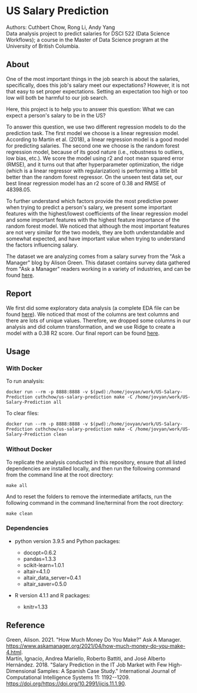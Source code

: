 # US Salary Prediction

Authors: Cuthbert Chow, Rong Li, Andy Yang\
Data analysis project to predict salaries for DSCI 522 (Data Science Workflows); a course in the Master of Data Science program at the University of British Columbia.

## About

One of the most important things in the job search is about the salaries, specifically, does this job's salary meet our expectations? However, it is not that easy to set proper expectations. Setting an expectation too high or too low will both be harmful to our job search.

Here, this project is to help you to answer this question: What we can expect a person's salary to be in the US?

To answer this question, we use two different regression models to do the prediction task. The first model we choose is a linear regression model. According to Martín et al. (2018), a linear regression model is a good model for predicting salaries. The second one we choose is the random forest regression model, because of its good nature (i.e., robustness to outliers, low bias, etc.). We score the model using r2 and root mean squared error (RMSE), and it turns out that after hyperparameter optimization, the ridge (which is a linear regressor with regularization) is performing a little bit better than the random forest regressor. On the unseen test data set, our best linear regression model has an r2 score of 0.38 and RMSE of 48398.05.

To further understand which factors provide the most predictive power when trying to predict a person's salary, we present some important features with the highest/lowest coefficients of the linear regression model and some important features with the highest feature importance of the random forest model. We noticed that although the most important features are not very similar for the two models, they are both understandable and somewhat expected, and have important value when trying to understand the factors influencing salary.

The dataset we are analyzing comes from a salary survey from the "Ask a Manager" blog by Alison Green. This dataset contains survey data gathered from "Ask a Manager" readers working in a variety of industries, and can be found [here](https://raw.githubusercontent.com/rfordatascience/tidytuesday/master/data/2021/2021-05-18/survey.csv).

## Report

We first did some exploratory data analysis (a complete EDA file can be found [here](https://github.com/UBC-MDS/US-Salary-Prediction/blob/main/results/EDA.ipynb)). We noticed that most of the columns are text columns and there are lots of unique values. Therefore, we dropped some columns in our analysis and did column transformation, and we use Ridge to create a model with a 0.38 R2 score. Our final report can be found [here](https://github.com/UBC-MDS/US-Salary-Prediction/blob/main/doc/final_report.md).

## Usage

### With Docker

To run analysis:

    docker run --rm -p 8888:8888 -v $(pwd):/home/jovyan/work/US-Salary-Prediction cuthchow/us-salary-prediction make -C /home/jovyan/work/US-Salary-Prediction all

To clear files:

    docker run --rm -p 8888:8888 -v $(pwd):/home/jovyan/work/US-Salary-Prediction cuthchow/us-salary-prediction make -C /home/jovyan/work/US-Salary-Prediction clean

### Without Docker
To replicate the analysis conducted in this repository, ensure that all listed dependencies are installed locally, and then run the following command from the command line at the root directory:

    make all

And to reset the folders to remove the intermediate artifacts, run the following command in the command line/terminal from the root directory:

    make clean

### Dependencies

-   python version 3.9.5 and Python packages:

    -   docopt=0.6.2
    -   pandas=1.3.3
    -   scikit-learn=1.0.1
    -   altair=4.1.0
    -   altair_data_server=0.4.1
    -   altair_saver=0.5.0

-   R version 4.1.1 and R packages:

    -   knitr=1.33

## Reference

Green, Alison. 2021. "How Much Money Do You Make?" Ask A Manager. <https://www.askamanager.org/2021/04/how-much-money-do-you-make-4.html>.\
Martín, Ignacio, Andrea Mariello, Roberto Battiti, and José Alberto Hernández. 2018. "Salary Prediction in the IT Job Market with Few High-Dimensional Samples: A Spanish Case Study." International Journal of Computational Intelligence Systems 11: 1192--1209. <https://doi.org/https://doi.org/10.2991/ijcis.11.1.90>.
